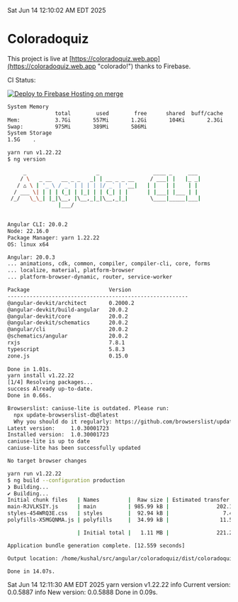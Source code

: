 Sat Jun 14 12:10:02 AM EDT 2025

# Coloradoquiz


This project is live at [https://coloradoquiz.web.app](https://coloradoquiz.web.app "colorado!") thanks to Firebase.

CI Status: 

[![Deploy to Firebase Hosting on merge](https://github.com/teamkushal/coloradoquiz/actions/workflows/firebase-hosting-merge.yml/badge.svg)](https://github.com/teamkushal/coloradoquiz/actions/workflows/firebase-hosting-merge.yml)

```bash
System Memory
               total        used        free      shared  buff/cache   available
Mem:           3.7Gi       557Mi       1.2Gi       104Ki       2.3Gi       3.2Gi
Swap:          975Mi       389Mi       586Mi
System Storage
1.5G	.
```
```bash
yarn run v1.22.22
$ ng version

     _                      _                 ____ _     ___
    / \   _ __   __ _ _   _| | __ _ _ __     / ___| |   |_ _|
   / △ \ | '_ \ / _` | | | | |/ _` | '__|   | |   | |    | |
  / ___ \| | | | (_| | |_| | | (_| | |      | |___| |___ | |
 /_/   \_\_| |_|\__, |\__,_|_|\__,_|_|       \____|_____|___|
                |___/
    

Angular CLI: 20.0.2
Node: 22.16.0
Package Manager: yarn 1.22.22
OS: linux x64

Angular: 20.0.3
... animations, cdk, common, compiler, compiler-cli, core, forms
... localize, material, platform-browser
... platform-browser-dynamic, router, service-worker

Package                         Version
---------------------------------------------------------
@angular-devkit/architect       0.2000.2
@angular-devkit/build-angular   20.0.2
@angular-devkit/core            20.0.2
@angular-devkit/schematics      20.0.2
@angular/cli                    20.0.2
@schematics/angular             20.0.2
rxjs                            7.8.1
typescript                      5.8.3
zone.js                         0.15.0
    
Done in 1.01s.
yarn install v1.22.22
[1/4] Resolving packages...
success Already up-to-date.
Done in 0.66s.
```
```bash
Browserslist: caniuse-lite is outdated. Please run:
  npx update-browserslist-db@latest
  Why you should do it regularly: https://github.com/browserslist/update-db#readme
Latest version:     1.0.30001723
Installed version:  1.0.30001723
caniuse-lite is up to date
caniuse-lite has been successfully updated

No target browser changes
```
```bash
yarn run v1.22.22
$ ng build --configuration production
❯ Building...
✔ Building...
Initial chunk files   | Names         |  Raw size | Estimated transfer size
main-RJVLKSIY.js      | main          | 985.99 kB |               202.18 kB
styles-454WRQ3E.css   | styles        |  92.94 kB |                 7.48 kB
polyfills-X5MGQNMA.js | polyfills     |  34.99 kB |                11.55 kB

                      | Initial total |   1.11 MB |               221.21 kB

Application bundle generation complete. [12.559 seconds]

Output location: /home/kushal/src/angular/coloradoquiz/dist/coloradoquiz

Done in 14.07s.
```
Sat Jun 14 12:11:30 AM EDT 2025
yarn version v1.22.22
info Current version: 0.0.5887
info New version: 0.0.5888
Done in 0.09s.
